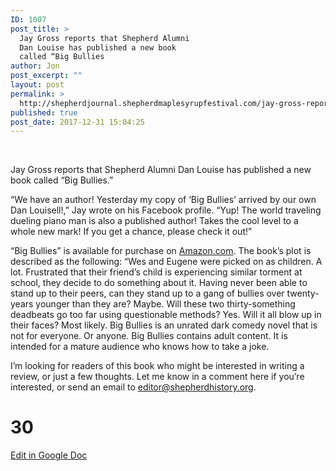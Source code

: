 ```yaml
---
ID: 1007
post_title: >
  Jay Gross reports that Shepherd Alumni
  Dan Louise has published a new book
  called “Big Bullies
author: Jon
post_excerpt: ""
layout: post
permalink: >
  http://shepherdjournal.shepherdmaplesyrupfestival.com/jay-gross-reports-that-shepherd-alumni-dan-louise-has-published-a-new-book-called-big-bullies
published: true
post_date: 2017-12-31 15:04:25
---
```

&nbsp;

Jay Gross reports that Shepherd Alumni Dan Louise has published a new book called “Big Bullies.”

“We have an author! Yesterday my copy of ‘Big Bullies’ arrived by our own Dan Louisell!,” Jay wrote on his Facebook profile. “Yup! The world traveling dueling piano man is also a published author! Takes the cool level to a whole new mark! If you get a chance, please check it out!”

“Big Bullies” is available for purchase on <a href="https://l.facebook.com/l.php?u=https%3A%2F%2Fwww.amazon.com%2Fdp%2F1979746516%2Fref%3Dcm_sw_r_cp_api_C3msAbJMVQTD9&amp;h=ATPgH6_r4ZZbUtNR3tKK-f_L2V6NR3b3hEtk6JOqQGQLvEz5z24CTQ0OlS1Jwnt9yi79cg1mwROA2tdH67VprZosQPR3--iLdrDCrsR51-T1DAz9zw_MSgspHHCfCGNpUyvJ_EMfQ46Hwk00j8svVf9q_K1Vx3BDAEfyEK18-cxi_LWOThxr8q7Y0agS4u-Eo4_oO8Zyr8z53oVjoDp2t6gasZYwPiacIM_fFxs7k7HuWP7abhailREt1dxIVIq7KNDUO2XhRCjo7KwZ4_U4dLE5BOQ">Amazon.com</a>. The book’s plot is described as the following: “Wes and Eugene were picked on as children. A lot. Frustrated that their friend’s child is experiencing similar torment at school, they decide to do something about it. Having never been able to stand up to their peers, can they stand up to a gang of bullies over twenty-years younger than they are? Maybe. Will these two thirty-something deadbeats go too far using questionable methods? Yes. Will it all blow up in their faces? Most likely. Big Bullies is an unrated dark comedy novel that is not for everyone. Or anyone. Big Bullies contains adult content. It is intended for a mature audience who knows how to take a joke.

I’m looking for readers of this book who might be interested in writing a review, or just a few thoughts. Let me know in a comment here if you’re interested, or send an email to editor@shepherdhistory.org.

# 30 #

<a href="https://docs.google.com/document/d/18tXXrrg2s2b0ca79-SaEymyvSbkfCIjPS4jFZTTv_EY/edit?usp=sharing">Edit in Google Doc</a>
